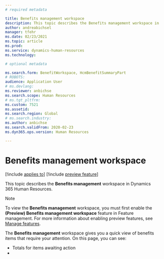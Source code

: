 ```yaml
---
# required metadata

title: Benefits management workspace
description: This topic describes the Benefits management workspace in Dynamics 365 Human Resources.
author: andreabichsel
manager: tfehr
ms.date: 02/23/2021
ms.topic: article
ms.prod: 
ms.service: dynamics-human-resources
ms.technology: 

# optional metadata

ms.search.form: BenefitWorkspace, HcmBenefitSummaryPart
# ROBOTS: 
audience: Application User
# ms.devlang: 
ms.reviewer: anbichse
ms.search.scope: Human Resources
# ms.tgt_pltfrm: 
ms.custom: 7521
ms.assetid: 
ms.search.region: Global
# ms.search.industry: 
ms.author: anbichse
ms.search.validFrom: 2020-02-23
ms.dyn365.ops.version: Human Resources

---
```


# Benefits management workspace

[!include [applies to](../includes/applies-to-hr.md)]
[!include [preview feature](../includes/preview-feature.md)]

This topic describes the **Benefits management** workspace in Dynamics 365 Human Resources.

> [!NOTE]
> To view the **Benefits management** workspace, you must first enable the **(Preview) Benefits management workspace** feature in Feature management. For more information about enabling preview features, see [Manage features](../hr-admin-manage-features.md).

The **Benefits management** workspace gives you a quick view of benefits items that require your attention. On this page, you can see:

- Totals for items awaiting action
- 